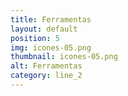 ```yaml
---
title: Ferramentas
layout: default
position: 5
img: icones-05.png
thumbnail: icones-05.png
alt: Ferramentas
category: line_2
---
```

